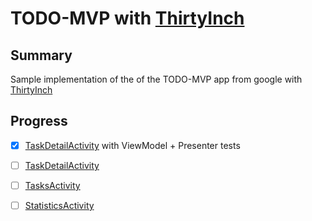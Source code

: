 # TODO-MVP with [ThirtyInch](https://github.com/grandcentrix/ThirtyInch)

## Summary

Sample implementation of the of the TODO-MVP app from google with [ThirtyInch](https://github.com/grandcentrix/ThirtyInch)


## Progress

- [x] [TaskDetailActivity](https://github.com/passsy/thirtyinch-sample/tree/todo-mvp-thirtyinch/todoapp/app/src/main/java/com/example/android/architecture/blueprints/todoapp/addedittask) with ViewModel + Presenter tests
- [ ] [TaskDetailActivity](https://github.com/passsy/thirtyinch-sample/tree/todo-mvp-thirtyinch/todoapp/app/src/main/java/com/example/android/architecture/blueprints/todoapp/taskdetail)
- [ ] [TasksActivity](https://github.com/passsy/thirtyinch-sample/tree/todo-mvp-thirtyinch/todoapp/app/src/main/java/com/example/android/architecture/blueprints/todoapp/tasks)
- [ ] [StatisticsActivity](https://github.com/passsy/thirtyinch-sample/tree/todo-mvp-thirtyinch/todoapp/app/src/main/java/com/example/android/architecture/blueprints/todoapp/statistics)



